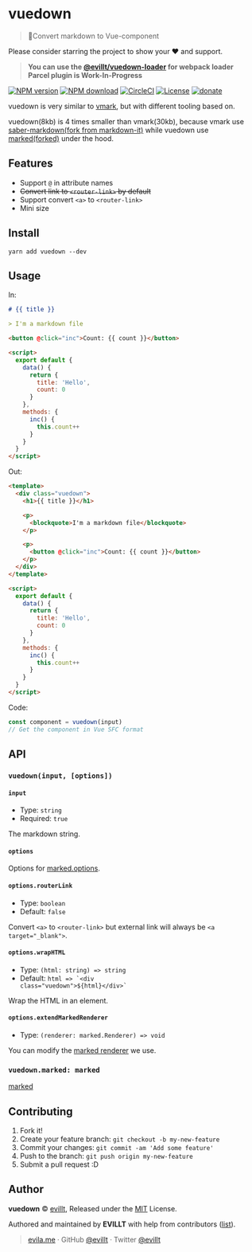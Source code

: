 # vuedown

> 📝Convert markdown to Vue-component

Please consider starring the project to show your ❤️ and support.

> **You can use the [@evillt/vuedown-loader](https://github.com/evillt/vuedown-loader) for webpack loader**  
> **Parcel plugin is Work-In-Progress**

[![NPM version](https://badgen.net/npm/v/vuedown?icon=npm)](https://npmjs.com/package/vuedown)
[![NPM download](https://badgen.net/npm/dm/vuedown?icon=npm)](https://npmjs.com/package/vuedown)
[![CircleCI](https://badgen.net/circleci/github/evillt/vuedown?icon=circleci)](https://circleci.com/gh/evillt/vuedown/tree/master)
[![License](https://badgen.net/npm/license/vuedown)](./LICENSE)
[![donate](https://badgen.net/badge/support%20me/donate/f2a)](https://donate.evila.me)

vuedown is very similar to [vmark](https://github.com/egoist/vmark), but with different tooling based on.

vuedown(8kb) is 4 times smaller than vmark(30kb), because vmark use [saber-markdown(fork from markdown-it)](https://github.com/saberland/saber/tree/master/packages/saber-markdown) while vuedown use [marked(forked)](./lib/markdown/marked.js) under the hood.

## Features

- Support `@` in attribute names
- ~~Convert link to `<router-link>` by default~~
- Support convert `<a>` to `<router-link>`
- Mini size

## Install

```console
yarn add vuedown --dev
```

## Usage

In:

```markdown
# {{ title }}

> I'm a markdown file

<button @click="inc">Count: {{ count }}</button>

<script>
  export default {
    data() {
      return {
        title: 'Hello',
        count: 0
      }
    },
    methods: {
      inc() {
        this.count++
      }
    }
  }
</script>
```

Out:

```html
<template>
  <div class="vuedown">
    <h1>{{ title }}</h1>

    <p>
      <blockquote>I'm a markdown file</blockquote>
    </p>

    <p>
      <button @click="inc">Count: {{ count }}</button>
    </p>
  </div>
</template>

<script>
  export default {
    data() {
      return {
        title: 'Hello',
        count: 0
      }
    },
    methods: {
      inc() {
        this.count++
      }
    }
  }
</script>
```

Code:

```js
const component = vuedown(input)
// Get the component in Vue SFC format
```

## API

### `vuedown(input, [options])`

#### `input`

- Type: `string`
- Required: `true`

The markdown string.

#### `options`

Options for [marked.options](https://marked.js.org/#/USING_ADVANCED.md#options).

#### `options.routerLink`

- Type: `boolean`
- Default: `false`

Convert `<a>` to `<router-link>` but external link will always be `<a target="_blank">`.

#### `options.wrapHTML`

- Type: `(html: string) => string`
- Default: <code>html => &#x60;&lt;div class="vuedown"&gt;\${html}&lt;/div&gt;&#x60;</code>

Wrap the HTML in an element.

#### `options.extendMarkedRenderer`

- Type: `(renderer: marked.Renderer) => void`

You can modify the [marked renderer](https://marked.js.org/#/USING_PRO.md#renderer) we use.

### `vuedown.marked: marked`

[marked](https://marked.js.org)

## Contributing

1. Fork it!
2. Create your feature branch: `git checkout -b my-new-feature`
3. Commit your changes: `git commit -am 'Add some feature'`
4. Push to the branch: `git push origin my-new-feature`
5. Submit a pull request :D

## Author

**vuedown** © [evillt](https://github.com/evillt), Released under the [MIT](./LICENSE) License.

Authored and maintained by **EVILLT** with help from contributors ([list](https://github.com/evillt/vuedown/contributors)).

> [evila.me](https://evila.me) · GitHub [@evillt](https://github.com/evillt) · Twitter [@evillt](https://twitter.com/evillt)
